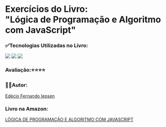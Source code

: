 <h1>Exercícios do Livro: <br>"Lógica de Programação e Algoritmo com JavaScript" </h1>

<div>
 <h3>✅Tecnologias Utilizadas no Livro:</h3>
 <img src="https://img.shields.io/badge/HTML5-E34F26.svg?style=for-the-badge&logo=HTML5&logoColor=white">
 <img src="https://img.shields.io/badge/JavaScript-F7DF1E.svg?style=for-the-badge&logo=JavaScript&logoColor=black">
 <img src="https://img.shields.io/badge/Visual%20Studio%20Code-007ACC.svg?style=for-the-badge&logo=Visual-Studio-Code&logoColor=white">
 </div>

 <div>
 <h3>Avaliação:⭐⭐⭐⭐</h3>  
 </div>
 
 <div>
 <h3>🧑‍💻Autor:</h3>
 <a href="https://github.com/edeciofernando">Edécio Fernando Iepsen</a>
    
 <div>
 <h3>Livro na Amazon:</h3>
 <a href="https://www.amazon.com.br/L%C3%B3gica-Programa%C3%A7%C3%A3o-Algoritmos-com-JavaScript/dp/6586057906b">LÓGICA DE PROGRAMAÇÃO E ALGORITMO COM JAVASCRIPT</a>
 </div>

